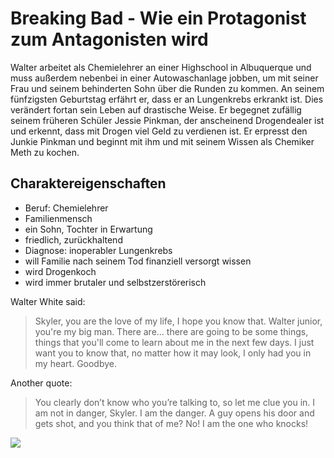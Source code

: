 # Breaking Bad - Wie ein Protagonist zum Antagonisten wird

Walter arbeitet als Chemielehrer an einer Highschool in Albuquerque und muss außerdem nebenbei in einer Autowaschanlage jobben, um mit seiner Frau und seinem behinderten Sohn über die Runden zu kommen. An seinem fünfzigsten Geburtstag erfährt er, dass er an Lungenkrebs erkrankt ist. Dies verändert fortan sein Leben auf drastische Weise. Er begegnet  zufällig seinem früheren Schüler Jessie Pinkman, der anscheinend Drogendealer ist und erkennt, dass mit Drogen viel Geld zu verdienen ist. Er erpresst den Junkie Pinkman und beginnt mit ihm und mit seinem Wissen als Chemiker Meth zu kochen.

## Charaktereigenschaften

* Beruf: Chemielehrer
* Familienmensch
* ein Sohn, Tochter in Erwartung
* friedlich, zurückhaltend
* Diagnose: inoperabler Lungenkrebs
* will Familie nach seinem Tod finanziell versorgt wissen
* wird Drogenkoch
* wird immer brutaler und selbstzerstörerisch

Walter White said:

> Skyler, you are the love of my life, I hope you know that. Walter junior, you're my big man. There are… there are going to be some things, things that you'll come to learn about me in the next few days. I just want you to know that, no matter how it may look, I only had you in my heart. Goodbye.

Another quote:
> You clearly don’t know who you’re talking to, so let me clue you in. I am not in danger, Skyler. I am the danger. A guy opens his door and gets shot, and you think that of me? No! I am the one who knocks!

<img src="https://abagond.files.wordpress.com/2013/09/walter-white.jpg"/>
